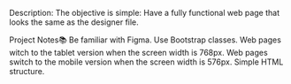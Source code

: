 Description:
The objective is simple: Have a fully functional web page that looks the same as the designer file.

Project Notes:books:
Be familiar with Figma.
Use Bootstrap classes.
Web pages witch to the tablet version when the screen width is 768px.
Web pages switch to the mobile version when the screen width is 576px.
Simple HTML structure.
